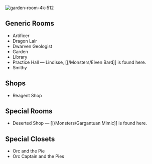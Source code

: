 ![garden-room-4k-512](https://github.com/hyvanmielenpelit/GnollHack/assets/16661034/878136ea-3ea8-4783-a9b5-5843d5707419)

## Generic Rooms

- Artificer
- Dragon Lair
- Dwarven Geologist
- Garden
- Library
- Practice Hall — Lindisse, [[/Monsters/Elven Bard]] is found here.
- Smithy

## Shops

- Reagent Shop

## Special Rooms

- Deserted Shop — [[/Monsters/Gargantuan Mimic]] is found here.

## Special Closets

- Orc and the Pie
- Orc Captain and the Pies
